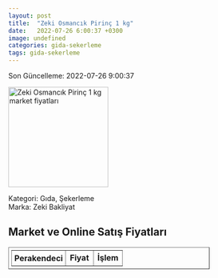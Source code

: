 ```yaml
---
layout: post
title:  "Zeki Osmancık Pirinç 1 kg"
date:   2022-07-26 6:00:37 +0300
image: undefined
categories: gida-sekerleme
tags: gida-sekerleme
---
```


Son Güncelleme: 2022-07-26 9:00:37

<img src="undefined" width="200" alt="Zeki Osmancık Pirinç 1 kg market fiyatları" />

Kategori: Gıda, Şekerleme
<br />
Marka: Zeki Bakliyat

<h2>Market ve Online Satış Fiyatları</h2>

<table border="1" style="padding: 5px;width:80%;">
  <tr>
    <td style="padding: 5px;"><strong>Perakendeci</strong></td>
    <td><strong>Fiyat</strong></td>
    <td><strong>İşlem</strong></td>
  </tr>
  
</table>
